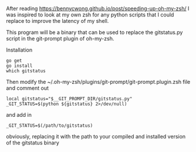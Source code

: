 After reading https://bennycwong.github.io/post/speeding-up-oh-my-zsh/ I was inspired to look at my own zsh for any python scripts that I could replace to improve the latency of my shell.

This program will be a binary that can be used to replace the gitstatus.py script in the git-prompt plugin of oh-my-zsh.

Installation

    go get
    go install
    which gitstatus

Then modify the ~/.oh-my-zsh/plugins/git-prompt/git-prompt.plugin.zsh file and comment out 

    local gitstatus="$__GIT_PROMPT_DIR/gitstatus.py"
    _GIT_STATUS=$(python ${gitstatus} 2>/dev/null)
    
and add in 

    _GIT_STATUS=$(/path/to/gitstatus)
    
obviously, replacing it with the path to your compiled and installed version of the gitstatus binary
